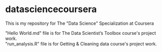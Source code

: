 # datasciencecoursera
This is my repository for The "Data Science" Specialization at Coursera

"Hello World.md" file is for The Data Scientist’s Toolbox course's project work.<br>
"run_analysis.R" file is for Getting & Cleaning data course's project work.
